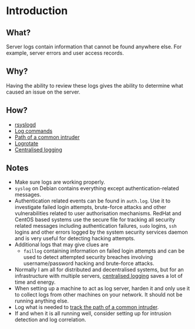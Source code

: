 # Introduction

## What?

Server logs contain information that cannot be found anywhere else. For example, server errors and user access records. 

## Why?

Having the ability to review these logs gives the ability to determine what caused an issue on the server.

## How?

* [rsyslogd](rsyslogd.md)
* [Log commands](log-commands.md)
* [Path of a common intruder](intruder-path.md)
* [Logrotate](rotate.md)
* [Centralised logging](centralised.md)

## Notes

* Make sure logs are working properly.
* `syslog` on Debian contains everything except authentication-related messages. 
* Authentication related events can be found in `auth.log`. Use it to investigate failed login attempts, brute-force attacks and other vulnerabilities related to user authorisation mechanisms. RedHat and CentOS based systems use the secure file for tracking all security related messages including authentication failures, `sudo` logins, `ssh` logins and other errors logged by the system security services daemon and is very useful for detecting hacking attempts.
* Additional logs that may give clues are 
  * `faillog` containing information on failed login attempts and can be used to detect attempted security breaches involving username/password hacking and brute-force attacks.
* Normally I am all for distributed and decentralised systems, but for an infrastructure with multiple servers, [centralised logging](centralised.md) saves a lot of time and energy.
* When setting up a machine to act as log server, harden it and only use it to collect logs from other machines on your network. It should not be running anything else.
* Log what is needed to [track the path of a common intruder](intruder-path.md).
* If and when it is all running well, consider setting up for intrusion detection and log correlation.

